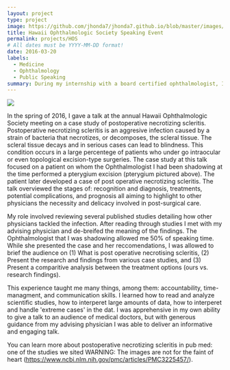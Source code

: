 ```yaml
---
layout: project
type: project
image: https://github.com/jhonda7/jhonda7.github.io/blob/master/images/pterygium.jpg
title: Hawaii Ophthalmologic Society Speaking Event
permalink: projects/HOS
# All dates must be YYYY-MM-DD format!
date: 2016-03-20
labels:
  - Medicine
  - Ophthalmology
  - Public Speaking
summary: During my internship with a board certified ophthalmologist, I was offered the opurtunity to present a case study at the annual Hawaii Ophthalmological Society (HOS) talk on postoperative necrotizing scleritis.
---
```


<div class="ui small rounded images">
  <img class="ui image" src="../images/micromouse-robot.png">
</div>

In the spring of 2016, I gave a talk at the annual Hawaii Ophthalmologic Society meeting on a case study of postoperative necrotizing scleritis. Postoperative necrotizing scleritis is an aggresive infection caused by a strain of bacteria that necrotizes, or decomposes, the scleral tissue. The scleral tissue decays and in serious cases can lead to blindness. This condition occurs in a large percentege of patients who under go intraocular or even topological excision-type surgeries. The case study at this talk focused on a patient on whom the Ophthalmologist I had been shadowing at the time performed a pterygium excision (pterygium pictured above). The patient later developed a case of post operative necrotizing scleritis. The talk overviewed the stages of: recognition and diagnosis, treatments, potential complications, and prognosis all aiming to highlight to other physicians the necessity and delicacy involved in post-surgical care.

My role involved reviewing several published studies detailing how other physicians tackled the infection. After reading through studies I met with my advising physician and de-breifed the meaning of the findings. The Ophthalmologist that I was shadowing allowed me 50% of speaking time. While she presented the case and her reccomendations, I was allowed to brief the audience on (1) What is post operative necrotising scleritis, (2) Present the research and findings from various case studies, and (3) Present a comparitive analysis between the treatment options (ours vs. research findings).

This experience taught me many things, among them: accountability, time-managment, and communication skills. I learned how to read and analyze scientific studies, how to interperet large amounts of data, how to interperet and handle 'extreme cases' in the dat. I was apprehensive in my own ability to give a talk to an audience of medical doctors, but with generous guidance from my advising physician I was able to deliver an informative and engaging talk. 

You can learn more about postoperative necrotizing scleritis in pub med: one of the studies we sited WARNING: The images are not for the faint of heart
(https://www.ncbi.nlm.nih.gov/pmc/articles/PMC3225457/).



